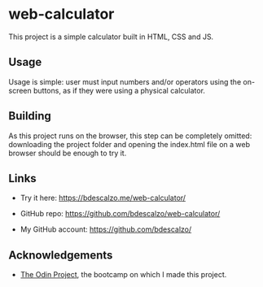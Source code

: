 # web-calculator

This project is a simple calculator built in HTML, CSS and JS.

## Usage

Usage is simple: user must input numbers and/or operators using the on-screen buttons, as if they were using a physical calculator.

## Building

As this project runs on the browser, this step can be completely omitted: downloading the project folder and opening the index.html file on a web browser should be enough to try it.

## Links

- Try it here: https://bdescalzo.me/web-calculator/

- GitHub repo: https://github.com/bdescalzo/web-calculator/

- My GitHub account: https://github.com/bdescalzo/

## Acknowledgements

- [The Odin Project](https://theodinproject.com), the bootcamp on which I made this project.
